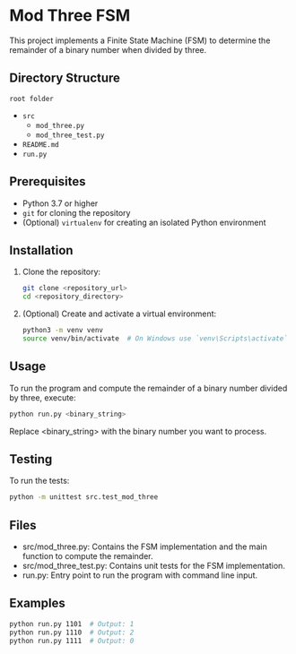 # Mod Three FSM

This project implements a Finite State Machine (FSM) to determine the remainder of a binary number when divided by three.

## Directory Structure

`root folder`

- `src`
  - `mod_three.py`
  - `mod_three_test.py`
- `README.md`
- `run.py`

## Prerequisites

- Python 3.7 or higher
- `git` for cloning the repository
- (Optional) `virtualenv` for creating an isolated Python environment

## Installation

1. Clone the repository:

   ```sh
   git clone <repository_url>
   cd <repository_directory>
   ```

2. (Optional) Create and activate a virtual environment:

   ```sh
   python3 -m venv venv
   source venv/bin/activate  # On Windows use `venv\Scripts\activate`
   ```

## Usage

To run the program and compute the remainder of a binary number divided by three, execute:

```sh
python run.py <binary_string>
```

Replace <binary_string> with the binary number you want to process.

## Testing

To run the tests:

```sh
python -m unittest src.test_mod_three
```

## Files

- src/mod_three.py: Contains the FSM implementation and the main function to compute the remainder.
- src/mod_three_test.py: Contains unit tests for the FSM implementation.
- run.py: Entry point to run the program with command line input.

## Examples

```sh
python run.py 1101  # Output: 1
python run.py 1110  # Output: 2
python run.py 1111  # Output: 0
```
